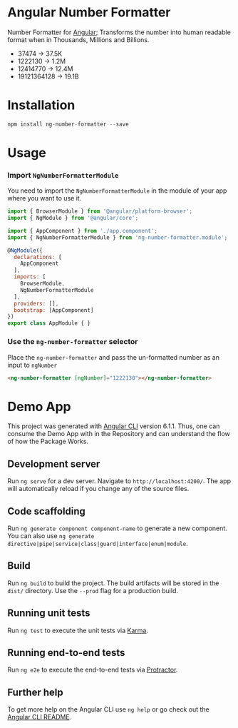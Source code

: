 # Angular Number Formatter

Number Formatter for [Angular](http://angular.io); Transforms the number into human readable format when in Thousands, Millions and Billions.
* 37474 -> 37.5K
* 1222130 -> 1.2M
* 12414770 -> 12.4M
* 19121364128 -> 19.1B

# Installation
```js
npm install ng-number-formatter --save
```

# Usage

### Import `NgNumberFormatterModule`

You need to import the `NgNumberFormatterModule` in the module of your app where you want to use it.

```js
import { BrowserModule } from '@angular/platform-browser';
import { NgModule } from '@angular/core';

import { AppComponent } from './app.component';
import { NgNumberFormatterModule } from 'ng-number-formatter.module';

@NgModule({
  declarations: [
    AppComponent
  ],
  imports: [
    BrowserModule,
    NgNumberFormatterModule
  ],
  providers: [],
  bootstrap: [AppComponent]
})
export class AppModule { }
```

### Use the `ng-number-formatter` selector
Place the `ng-number-formatter` and pass the un-formatted number as an input to `ngNumber`

```html
<ng-number-formatter [ngNumber]="1222130"></ng-number-formatter>
```

# Demo App

This project was generated with [Angular CLI](https://github.com/angular/angular-cli) version 6.1.1. 
Thus, one can consume the Demo App with in the Repository and can understand the flow of how the Package Works.

## Development server

Run `ng serve` for a dev server. Navigate to `http://localhost:4200/`. The app will automatically reload if you change any of the source files.

## Code scaffolding

Run `ng generate component component-name` to generate a new component. You can also use `ng generate directive|pipe|service|class|guard|interface|enum|module`.

## Build

Run `ng build` to build the project. The build artifacts will be stored in the `dist/` directory. Use the `--prod` flag for a production build.

## Running unit tests

Run `ng test` to execute the unit tests via [Karma](https://karma-runner.github.io).

## Running end-to-end tests

Run `ng e2e` to execute the end-to-end tests via [Protractor](http://www.protractortest.org/).

## Further help

To get more help on the Angular CLI use `ng help` or go check out the [Angular CLI README](https://github.com/angular/angular-cli/blob/master/README.md).
